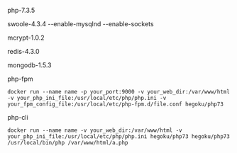 php-7.3.5

swoole-4.3.4 --enable-mysqlnd --enable-sockets

mcrypt-1.0.2

redis-4.3.0

mongodb-1.5.3

php-fpm

```
docker run --name name -p your_port:9000 -v your_web_dir:/var/www/html -v your_php_ini_file:/usr/local/etc/php/php.ini -v your_fpm_config_file:/usr/local/etc/php-fpm.d/file.conf hegoku/php73
```

php-cli

```
docker run --name name -v your_web_dir:/var/www/html -v your_php_ini_file:/usr/local/etc/php/php.ini hegoku/php73 hegoku/php73 /usr/local/bin/php /var/www/html/a.php
```
